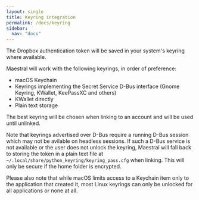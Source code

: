 ```yaml
---
layout: single
title: Keyring integration
permalink: /docs/keyring
sidebar:
  nav: "docs"
---
```


The Dropbox authentication token will be saved in your system's keyring where available.

Maestral will work with the following keyrings, in order of preference:

* macOS Keychain
* Keyrings implementing the Secret Service D-Bus interface
  (Gnome Keyring, KWallet, KeePassXC and others)
* KWallet directly
* Plain text storage

The best keyring will be chosen when linking to an account and will be used until
unlinked.

Note that keyrings advertised over D-Bus require a running D-Bus session which may not
be avilable on headless sessions. If such a D-Bus service is not available or the user
does not unlock the keyring, Maestral will fall back to storing the token in a plain
text file at `~/.local/share/python_keyring/keyring_pass.cfg` when linking. This will
only be secure if the home folder is encrypted.

Please also note that while macOS limits access to a Keychain item only to the
application that created it, most Linux keyrings can only be unlocked for all
applications or none at all.
